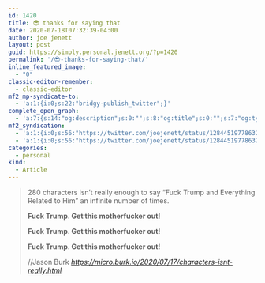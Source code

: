 ```yaml
---
id: 1420
title: 😎 thanks for saying that
date: 2020-07-18T07:32:39-04:00
author: joe jenett
layout: post
guid: https://simply.personal.jenett.org/?p=1420
permalink: '/😎-thanks-for-saying-that/'
inline_featured_image:
  - "0"
classic-editor-remember:
  - classic-editor
mf2_mp-syndicate-to:
  - 'a:1:{i:0;s:22:"bridgy-publish_twitter";}'
complete_open_graph:
  - 'a:7:{s:14:"og:description";s:0:"";s:8:"og:title";s:0:"";s:7:"og:type";s:0:"";s:12:"twitter:card";s:7:"summary";s:15:"twitter:creator";s:0:"";s:19:"twitter:description";s:0:"";s:8:"og:image";s:0:"";}'
mf2_syndication:
  - 'a:1:{i:0;s:56:"https://twitter.com/joejenett/status/1284451977863278592";}'
  - 'a:1:{i:0;s:56:"https://twitter.com/joejenett/status/1284451977863278592";}'
categories:
  - personal
kind:
  - Article
---
```

<blockquote class="quoteback" data-title="" data-author="//Jason Burk" data-avatar="https://micro.blog/Burk/avatar.jpg" cite="https://micro.burk.io/2020/07/17/characters-isnt-really.html">
  <p>
    280 characters isn’t really enough to say “Fuck Trump and Everything Related to Him” an infinite number of times.
  </p> 
  <p>
    <strong>Fuck Trump. Get this motherfucker out!</strong>
  </p> 
  <p>
    <strong>Fuck Trump. Get this motherfucker out!</strong>
  </p>  
  <p>
    <strong>Fuck Trump. Get this motherfucker out!</strong>
  </p><footer>//Jason Burk  
  <cite><a href="https://micro.burk.io/2020/07/17/characters-isnt-really.html">https://micro.burk.io/2020/07/17/characters-isnt-really.html</a></cite></footer>
</blockquote>